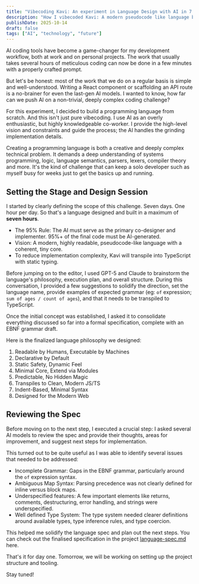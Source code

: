 ```yaml
---
title: "Vibecoding Kavi: An experiment in Language Design with AI in 7 Days — Day 1"
description: "How I vibecoded Kavi: A modern pseudocode like language built in a week with AI"
publishDate: 2025-10-14
draft: false
tags: ["AI", "technology", "future"]
---
```


AI coding tools have become a game-changer for my development workflow, both at work and on personal projects. The work that usually takes several hours of meticulous coding can now be done in a few minutes with a properly crafted prompt.

But let's be honest: most of the work that we do on a regular basis is simple and well-understood. Writing a React component or scaffolding an API route is a no-brainer for even the last-gen AI models. I wanted to know, how far can we push AI on a non-trivial, deeply complex coding challenge?

For this experiment, I decided to build a programming language from scratch. And this isn't just pure vibecoding. I use AI as an overly enthusiastic, but highly knowledgeable co-worker. I provide the high-level vision and constraints and guide the process; the AI handles the grinding implementation details.

Creating a programming language is both a creative and deeply complex technical problem. It demands a deep understanding of systems programming, logic, language semantics, parsers, lexers, compiler theory and more. It's the kind of challenge that can keep a solo developer such as myself busy for weeks just to get the basics up and running.

## Setting the Stage and Design Session

I started by clearly defining the scope of this challenge. Seven days. One hour per day. So that's a language designed and built in a maximum of **seven hours**.

- The 95% Rule: The AI must serve as the primary co-designer and implementer. 95%+ of the final code must be AI-generated.
- Vision: A modern, highly readable, pseudocode-like language with a coherent, tiny core.
- To reduce implementation complexity, Kavi will transpile into TypeScript with static typing.

Before jumping on to the editor, I used GPT-5 and Claude to brainstorm the language's philosophy, execution plan, and overall structure. During this conversation, I provided a few suggestions to solidify the direction, set the language name, provide examples of expected grammar (eg: `of` expression; `sum of ages / count of ages`), and that it needs to be transpiled to TypeScript.

Once the initial concept was established, I asked it to consolidate everything discussed so far into a formal specification, complete with an EBNF grammar draft.

Here is the finalized language philosophy we designed:

1. Readable by Humans, Executable by Machines
2. Declarative by Default
3. Static Safety, Dynamic Feel
4. Minimal Core, Extend via Modules
5. Predictable, No Hidden Magic
6. Transpiles to Clean, Modern JS/TS
7. Indent-Based, Minimal Syntax
8. Designed for the Modern Web

## Reviewing the Spec

Before moving on to the next step, I executed a crucial step: I asked several AI models to review the spec and provide their thoughts, areas for improvement, and suggest next steps for implementation.

This turned out to be quite useful as I was able to identify several issues that needed to be addressed:

- Incomplete Grammar: Gaps in the EBNF grammar, particularly around the `of` expression syntax.
- Ambiguous Map Syntax: Parsing precedence was not clearly defined for inline versus block maps.
- Underspecified features: A few important elements like returns, comments, destructuring, error handling, and strings were underspecified.
- Well defined Type System: The type system needed clearer definitions around available types, type inference rules, and type coercion.

This helped me solidify the language spec and plan out the next steps. You can check out the finalised specification in the project [language-spec.md](https://github.com/pubudu-ranasinghe/Kavi/blob/3fbc93b89085c5e004f0c5c38904c2927d563bed/docs/language-spec.md) here.

That's it for day one. Tomorrow, we will be working on setting up the project structure and tooling.

Stay tuned!

